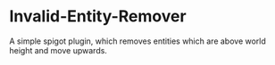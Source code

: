 # Invalid-Entity-Remover
A simple spigot plugin, which removes entities which are above world height and move upwards.

